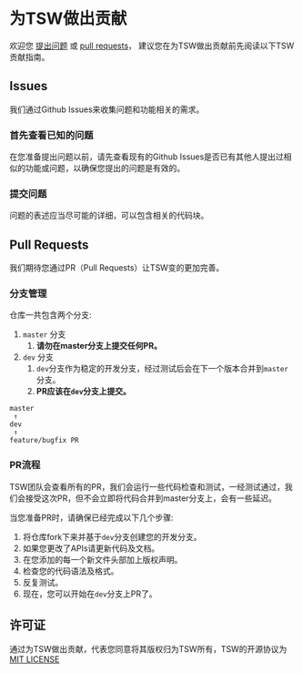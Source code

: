 # 为TSW做出贡献
欢迎您 [提出问题](https://github.com/Tencent/TSW/issues) 或 [pull requests](https://github.com/Tencent/TSW/pulls)， 建议您在为TSW做出贡献前先阅读以下TSW贡献指南。 

## Issues
我们通过Github Issues来收集问题和功能相关的需求。

### 首先查看已知的问题
在您准备提出问题以前，请先查看现有的Github Issues是否已有其他人提出过相似的功能或问题，以确保您提出的问题是有效的。

### 提交问题
问题的表述应当尽可能的详细，可以包含相关的代码块。

## Pull Requests
我们期待您通过PR（Pull Requests）让TSW变的更加完善。

### 分支管理
仓库一共包含两个分支:

1. `master` 分支
	1. **请勿在master分支上提交任何PR。**
2. `dev` 分支
	1. `dev`分支作为稳定的开发分支，经过测试后会在下一个版本合并到`master`分支。
	2. **PR应该在`dev`分支上提交。**


```
master
 ↑
dev   
 ↑ 
feature/bugfix PR
```  

### PR流程
TSW团队会查看所有的PR，我们会运行一些代码检查和测试，一经测试通过，我们会接受这次PR，但不会立即将代码合并到master分支上，会有一些延迟。

当您准备PR时，请确保已经完成以下几个步骤:

1. 将仓库fork下来并基于`dev`分支创建您的开发分支。
2. 如果您更改了APIs请更新代码及文档。
3. 在您添加的每一个新文件头部加上版权声明。
4. 检查您的代码语法及格式。
5. 反复测试。
6. 现在，您可以开始在`dev`分支上PR了。

## 许可证
通过为TSW做出贡献，代表您同意将其版权归为TSW所有，TSW的开源协议为[MIT LICENSE](https://github.com/Tencent/TSW/blob/master/LICENSE)